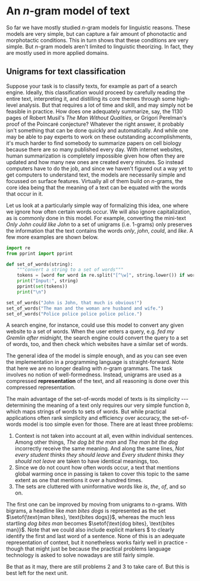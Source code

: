 # An $n$-gram model of text

So far we have mostly studied $n$-gram models for linguistic reasons.
These models are very simple, but can capture a fair amount of phonotactic and morphotactic conditions.
This in turn shows that these conditions are very simple.
But $n$-gram models aren't limited to linguistic theorizing.
In fact, they are mostly used in more applied domains.

## Unigrams for text classification

Suppose your task is to classify texts, for example as part of a search engine.
Ideally, this classification would proceed by carefully reading the entire text, interpreting it, and distilling its core themes through some high-level analysis.
But that requires a lot of time and skill, and may simply not be feasible in practice.
How does one adequately summarize, say, the 1130 pages of Robert Musil's *The Man Without Qualities*, or Grigori Perelman's proof of the Poincaré conjecture?
Whatever the right answer, it probably isn't something that can be done quickly and automatically.
And while one may be able to pay experts to work on these outstanding accomplishments, it's much harder to find somebody to summarize papers on cell biology because there are so many published every day.
With internet websites, human summarization is completely impossible given how often they are updated and how many new ones are created every minutes.
So instead computers have to do the job, and since we haven't figured out a way yet to get computers to understand text, the models are necessarily simple and focussed on surface features.
Virtually all of them build on $n$-grams, the core idea being that the meaning of a text can be equated with the words that occur in it.

Let us look at a particularly simple way of formalizing this idea, one where we ignore how often certain words occur.
We will also ignore capitalization, as is commonly done in this model. 
For example, converting the mini-text *Only John could like John* to a set of unigrams (i.e. $1$-grams) only preserves the information that the text contains the words *only*, *john*, *could*, and *like*.
A few more examples are shown below.

```python
import re
from pprint import pprint

def set_of_words(string):
    """convert a string to a set of words"""
    tokens = [word for word in re.split("[^\w]", string.lower()) if word]
    print("Input:", string)
    pprint(set(tokens))
    print("\n")

set_of_words("John is John, that much is obvious!")
set_of_words("The man and the woman are husband and wife.")
set_of_words("Police police police police police.")
```

A search engine, for instance, could use this model to convert any given website to a set of words.
When the user enters a query, e.g. *fed my Gremlin after midnight*, the search engine could convert the query to a set of words, too, and then check which websites have a similar set of words.

The general idea of the model is simple enough, and as you can see even the implementation in a programming language is straight-forward.
Note that here we are no longer dealing with $n$-gram grammars.
The task involves no notion of well-formedness.
Instead, unigrams are used as a compressed **representation** of the text, and all reasoning is done over this compressed representation.

The main advantage of the set-of-words model of texts is its simplicity --- determining the meaning of a text only requires our very simple function $b$, which maps strings of words to sets of words.
But while practical applications often rank simplicity and efficiency over accuracy, the set-of-words model is too simple even for those.
There are at least three problems:

1. Context is not taken into account at all, even within individual sentences.
   Among other things, *The dog bit the man* and *The man bit the dog* incorrectly receive the same meaning.
   And along the same lines, *Not every student thinks they should leave* and *Every student thinks they should not leave* are taken to have identical meanings, too.
1. Since we do not count how often words occur, a text that mentions global warming once in passing is taken to cover this topic to the same extent as one that mentions it over a hundred times.
1. The sets are cluttered with uninformative words like *is*, *the*, *of*, and so on.

The first one can be improved by moving from unigrams to $n$-grams.
With bigrams, a headline like *man bites dogs* is represented as the set $\setof{\text{man bites}, \text{bites dogs}}$, whereas the much less startling *dog bites man* becomes $\setof{\text{dog bites}, \text{bites man}}$.
Note that we could also include explicit markers \$ to clearly identify the first and last word of a sentence.
None of this is an adequate representation of context, but it nonetheless works fairly well in practice - though that might just be because the practical problems language technology is asked to solve nowadays are still fairly simple.

Be that as it may, there are still problems 2 and 3 to take care of.
But this is best left for the next unit.
